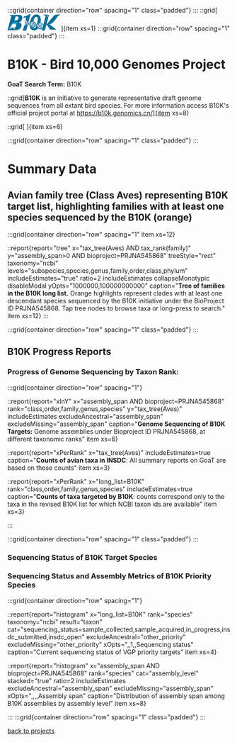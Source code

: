 

:::grid{container direction="row" spacing="1" class="padded"}
:::
::grid[![GoaT](/static/images/b10klogo.png)]{item xs=1}
:::grid{container direction="row" spacing="1" class="padded"}
:::

# B10K - Bird 10,000 Genomes Project
**GoaT Search Term:** B10K

::grid[**B10K** is an initiative to generate representative draft genome sequences from all extant bird species. For more information access B10K's official project portal at https://b10k.genomics.cn/]{item xs=8}

::grid[ ]{item xs=6}

:::grid{container direction="row" spacing="1" class="padded"}
:::

# Summary Data

## Avian family tree (Class Aves) representing B10K target list, highlighting families with at least one species sequenced by the B10K (orange)

:::grid{container direction="row" spacing="1" item xs=12}

::report{report="tree" x="tax_tree(Aves) AND tax_rank(family)" y="assembly_span>0 AND bioproject=PRJNA545868" treeStyle="rect" taxonomy="ncbi" levels="subspecies,species,genus,family,order,class,phylum" includeEstimates="true" ratio=2 includeEstimates collapseMonotypic disableModal yOpts="1000000,100000000000" caption="**Tree of families in the B10K long list.** Orange highlights represent clades with at least one descendant species sequenced by the B10K initiative under the BioProject ID PRJNA545868. Tap tree nodes to browse taxa or long-press to search." item xs=12}
:::


:::grid{container direction="row" spacing="1" class="padded"}
:::

## B10K Progress Reports
### Progress of Genome Sequencing by Taxon Rank: 
:::grid{container direction="row" spacing="1"}

::report{report="xInY" x="assembly_span AND bioproject=PRJNA545868" rank="class,order,family,genus,species" y="tax_tree(Aves)" includeEstimates excludeAncestral="assembly_span" excludeMissing="assembly_span" caption="**Genome Sequencing of B10K Targets:** Genome assemblies under Bioproject ID PRJNA545868, at different taxonomic ranks" item xs=6}

::report{report="xPerRank" x="tax_tree(Aves)" includeEstimates=true caption="**Counts of avian taxa in INSDC**: All summary reports on GoaT are based on these counts" item xs=3}

::report{report="xPerRank" x="long_list=B10K" rank="class,order,family,genus,species" includeEstimates=true caption="**Counts of taxa targeted by B10K**: counts correspond only to the taxa in the revised B10K list for which NCBI taxon ids are available" item xs=3}

:::

:::grid{container direction="row" spacing="1" class="padded"}
:::

### Sequencing Status of B10K Target Species

### Sequencing Status and Assembly Metrics of B10K Priority Species

:::grid{container direction="row" spacing="1"}

::report{report="histogram" x="long_list=B10K" rank="species" taxonomy="ncbi" result="taxon" cat="sequencing_status=sample_collected,sample_acquired,in_progress,insdc_submitted,insdc_open" excludeAncestral="other_priority" excludeMissing="other_priority" xOpts=",,1,,Sequencing status" caption="Current sequencing status of VGP priority targets" item xs=4}

::report{report="histogram" x="assembly_span AND bioproject=PRJNA545868" rank="species" cat="assembly_level" stacked="true" ratio=2 includeEstimates excludeAncestral="assembly_span" excludeMissing="assembly_span" xOpts=",,,,Assembly span" caption="Distribution of assembly span among B10K assemblies by assembly level" item xs=8}



:::
:::grid{container direction="row" spacing="1" class="padded"}
:::



[back to projects](/projects)
